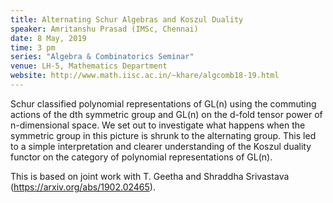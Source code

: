 ```yaml
---
title: Alternating Schur Algebras and Koszul Duality
speaker: Amritanshu Prasad (IMSc, Chennai)
date: 8 May, 2019
time: 3 pm
series: "Algebra & Combinatorics Seminar"
venue: LH-5, Mathematics Department
website: http://www.math.iisc.ac.in/~khare/algcomb18-19.html
---
```


Schur classified polynomial representations of GL(n) using the commuting 
actions of the dth symmetric group and GL(n) on the d-fold tensor power of 
n-dimensional space. We set out to investigate what happens when the
symmetric group in this picture is shrunk to the alternating group. This 
led to a simple interpretation and clearer understanding of the Koszul 
duality functor on the category of polynomial representations of GL(n).

This is based on joint work with T. Geetha and Shraddha Srivastava 
(https://arxiv.org/abs/1902.02465).
